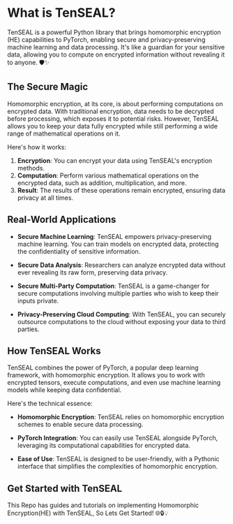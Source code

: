 # What is TenSEAL?

TenSEAL is a powerful Python library that brings homomorphic encryption (HE) capabilities to PyTorch, enabling secure and privacy-preserving machine learning and data processing. It's like a guardian for your sensitive data, allowing you to compute on encrypted information without revealing it to anyone. 🛡️✨

## The Secure Magic

Homomorphic encryption, at its core, is about performing computations on encrypted data. With traditional encryption, data needs to be decrypted before processing, which exposes it to potential risks. However, TenSEAL allows you to keep your data fully encrypted while still performing a wide range of mathematical operations on it.

Here's how it works:

1. **Encryption**: You can encrypt your data using TenSEAL's encryption methods.
2. **Computation**: Perform various mathematical operations on the encrypted data, such as addition, multiplication, and more.
3. **Result**: The results of these operations remain encrypted, ensuring data privacy at all times.

## Real-World Applications

- **Secure Machine Learning**: TenSEAL empowers privacy-preserving machine learning. You can train models on encrypted data, protecting the confidentiality of sensitive information.

- **Secure Data Analysis**: Researchers can analyze encrypted data without ever revealing its raw form, preserving data privacy.

- **Secure Multi-Party Computation**: TenSEAL is a game-changer for secure computations involving multiple parties who wish to keep their inputs private.

- **Privacy-Preserving Cloud Computing**: With TenSEAL, you can securely outsource computations to the cloud without exposing your data to third parties.

## How TenSEAL Works

TenSEAL combines the power of PyTorch, a popular deep learning framework, with homomorphic encryption. It allows you to work with encrypted tensors, execute computations, and even use machine learning models while keeping data confidential.

Here's the technical essence:

- **Homomorphic Encryption**: TenSEAL relies on homomorphic encryption schemes to enable secure data processing.

- **PyTorch Integration**: You can easily use TenSEAL alongside PyTorch, leveraging its computational capabilities for encrypted data.

- **Ease of Use**: TenSEAL is designed to be user-friendly, with a Pythonic interface that simplifies the complexities of homomorphic encryption.

## Get Started with TenSEAL

This Repo has guides and tutorials on implementing Homomorphic Encryption(HE) with TenSEAL, So Lets Get Started! 🌐🔒💡
